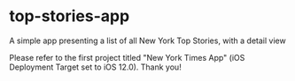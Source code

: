 # top-stories-app
A simple app presenting a list of all New York Top Stories, with a detail view

Please refer to the first project titled "New York Times App" (iOS Deployment Target set to iOS 12.0). Thank you! 
